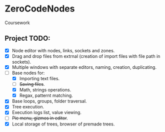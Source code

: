 # ZeroCodeNodes
Coursework

## Project TODO:
 - [X] Node editor with nodes, links, sockets and zones.
 - [X] Drag and drop files from extrnal (creation of import files with file path in sockets).
 - [X] Multiple windows with separate editors, naming, creation, duplicating.
 - [ ] Base nodes for:
   - [X] Importing text files.
   - [ ] ~~Saving files~~.
   - [X] Math, strings operations.
   - [X] Regax, patternt matching.
 - [X] Base loops, groups, folder traversal.
 - [X] Tree execution.
 - [X] Execution logs list, value viewing.
 - [ ] ~~Pie menu, gizmos in editor~~.
 - [X] Local storage of trees, browser of premade trees.
